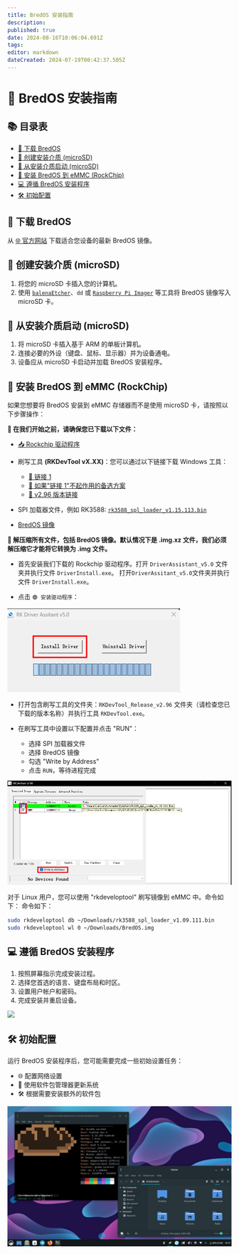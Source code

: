 ```yaml
---
title: BredOS 安装指南
description:
published: true
date: 2024-08-16T10:06:04.691Z
tags:
editor: markdown
dateCreated: 2024-07-19T00:42:37.505Z
---
```


# 🍞 BredOS 安装指南

## 📚 目录表

- [🔽 下载 BredOS](#downloading-bredos)
- [💽 创建安装介质 (microSD)](#creating-the-installation-media-microsd)
- [🚀 从安装介质启动 (microSD)](#booting-from-the-installation-media-microsd)
- [💾 安装 BredOS 到 eMMC (RockChip)](#installing-bredos-to-emmc-rockchip)
- [💻 遵循 BredOS 安装程序](#follow-bredos-installer)
- [🛠️ 初始配置](#initial-configuration)

## 🔽 下载 BredOS

从 [🌐 官方网站](https://bredos.org/download.html) 下载适合您设备的最新 BredOS 镜像。

## 💽 创建安装介质 (microSD)

1. 将您的 microSD 卡插入您的计算机。
2. 使用 [`balenaEtcher`](https://etcher.balena.io/)、`dd` 或 [`Raspberry Pi Imager`](https://www.raspberrypi.com/software/) 等工具将 BredOS 镜像写入 microSD 卡。

## 🚀 从安装介质启动 (microSD)

1. 将 microSD 卡插入基于 ARM 的单板计算机。
2. 连接必要的外设（键盘、鼠标、显示器）并为设备通电。
3. 设备应从 microSD 卡启动并加载 BredOS 安装程序。

## 💾 安装 BredOS 到 eMMC (RockChip)

如果您想要将 BredOS 安装到 eMMC 存储器而不是使用 microSD 卡，请按照以下步骤操作：

**📝 在我们开始之前，请确保您已下载以下文件：**

- [📥 Rockchip 驱动程序](https://dl.radxa.com/tools/windows/DriverAssitant_v5.0.zip)

- 刷写工具 **(RKDevTool vX.XX)**：您可以通过以下链接下载 Windows 工具：
  - [🔗 链接 1](https://docs.radxa.com/en/compute-module/cm5/radxa-os/low-level-dev/rkdevtool)
  - [🔗 如果"链接 1"不起作用的备选方案](https://dl.radxa.com/tools/windows/)
  - [🔗 v2.96 版本链接](https://dl.radxa.com/tools/windows/RKDevTool_Release_v2.96_zh.zip)

- SPI 加载器文件，例如 RK3588: [`rk3588_spl_loader_v1.15.113.bin`](https://dl.radxa.com/rock5/sw/images/loader/rk3588_spl_loader_v1.15.113.bin)

- [BredOS 镜像](#downloading-bredos)

**📂 解压缩所有文件，包括 BredOS 镜像。默认情况下是 .img.xz 文件，我们必须解压缩它才能将它转换为 .img 文件。**

- 首先安装我们下载的 Rockchip 驱动程序。打开 `DriverAssistant_v5.0` 文件夹并执行文件 `DriverInstall.exe`。 打开`DriverAssitant_v5.0`文件夹并执行文件 `DriverInstall.exe`。

- 点击 `🟢 安装驱动程序`：

![](https://github.com/LinuxDroidMaster/Fydetab-Duo-DroidMaster-wiki/raw/main/Images/Android/AOSP/install_drivers.png)

- 打开包含刷写工具的文件夹：`RKDevTool_Release_v2.96` 文件夹（请检查您已下载的版本名称）并执行工具 `RKDevTool.exe`。

- 在刷写工具中设置以下配置并点击 "RUN"：
  - 选择 SPI 加载器文件
  - 选择 BredOS 镜像
  - 勾选 "Write by Address"
  - 点击 `RUN`，等待进程完成

![](https://github.com/LinuxDroidMaster/Fydetab-Duo-DroidMaster-wiki/raw/main/Images/Linux/BredOS/flashing_tool_config.png)

对于 Linux 用户，您可以使用 "rkdeveloptool" 刷写镜像到 eMMC 中。命令如下： 命令如下：

```bash
sudo rkdeveloptool db ~/Downloads/rk3588_spl_loader_v1.09.111.bin
sudo rkdeveloptool wl 0 ~/Downloads/BredOS.img
```

## 💻 遵循 BredOS 安装程序

1. 按照屏幕指示完成安装过程。
2. 选择您首选的语言、键盘布局和时区。
3. 设置用户帐户和密码。
4. 完成安装并重启设备。

![](https://github.com/LinuxDroidMaster/Fydetab-Duo-DroidMaster-wiki/raw/main/Images/Linux/BredOS/breddOS_installer.jpg)

## 🛠️ 初始配置

运行 BredOS 安装程序后，您可能需要完成一些初始设置任务：

- 🌐 配置网络设置
- 🔄 使用软件包管理器更新系统
- 🛠️ 根据需要安装额外的软件包

![](https://github.com/LinuxDroidMaster/Fydetab-Duo-DroidMaster-wiki/raw/main/Images/Linux/BredOS/preview.jpg)